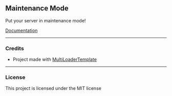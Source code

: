 ## Maintenance Mode

Put your server in maintenance mode!

[Documentation](https://readme.firstdarkdev.xyz/maintenance-mode/introduction/)

---

### Credits
* Project made with [MultiLoaderTemplate](github.com/jaredlll08/multiLoader-Template/)

---
### License
This project is licensed under the MIT license
